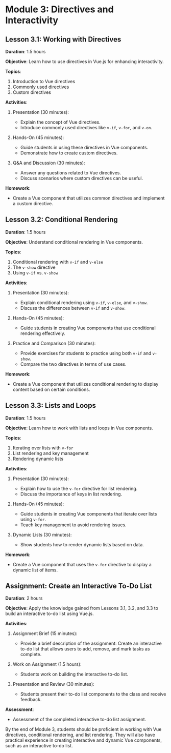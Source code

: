 # Module 3: Directives and Interactivity

## Lesson 3.1: Working with Directives

**Duration**: 1.5 hours

**Objective**: Learn how to use directives in Vue.js for enhancing interactivity.

**Topics**:

1. Introduction to Vue directives
2. Commonly used directives
3. Custom directives

**Activities**:

1. Presentation (30 minutes):

   - Explain the concept of Vue directives.
   - Introduce commonly used directives like `v-if`, `v-for`, and `v-on`.

2. Hands-On (45 minutes):

   - Guide students in using these directives in Vue components.
   - Demonstrate how to create custom directives.

3. Q&A and Discussion (30 minutes):
   - Answer any questions related to Vue directives.
   - Discuss scenarios where custom directives can be useful.

**Homework**:

- Create a Vue component that utilizes common directives and implement a custom directive.

## Lesson 3.2: Conditional Rendering

**Duration**: 1.5 hours

**Objective**: Understand conditional rendering in Vue components.

**Topics**:

1. Conditional rendering with `v-if` and `v-else`
2. The `v-show` directive
3. Using `v-if` vs. `v-show`

**Activities**:

1. Presentation (30 minutes):

   - Explain conditional rendering using `v-if`, `v-else`, and `v-show`.
   - Discuss the differences between `v-if` and `v-show`.

2. Hands-On (45 minutes):

   - Guide students in creating Vue components that use conditional rendering effectively.

3. Practice and Comparison (30 minutes):
   - Provide exercises for students to practice using both `v-if` and `v-show`.
   - Compare the two directives in terms of use cases.

**Homework**:

- Create a Vue component that utilizes conditional rendering to display content based on certain conditions.

## Lesson 3.3: Lists and Loops

**Duration**: 1.5 hours

**Objective**: Learn how to work with lists and loops in Vue components.

**Topics**:

1. Iterating over lists with `v-for`
2. List rendering and key management
3. Rendering dynamic lists

**Activities**:

1. Presentation (30 minutes):

   - Explain how to use the `v-for` directive for list rendering.
   - Discuss the importance of keys in list rendering.

2. Hands-On (45 minutes):

   - Guide students in creating Vue components that iterate over lists using `v-for`.
   - Teach key management to avoid rendering issues.

3. Dynamic Lists (30 minutes):
   - Show students how to render dynamic lists based on data.

**Homework**:

- Create a Vue component that uses the `v-for` directive to display a dynamic list of items.

## Assignment: Create an Interactive To-Do List

**Duration**: 2 hours

**Objective**: Apply the knowledge gained from Lessons 3.1, 3.2, and 3.3 to build an interactive to-do list using Vue.js.

**Activities**:

1. Assignment Brief (15 minutes):

   - Provide a brief description of the assignment: Create an interactive to-do list that allows users to add, remove, and mark tasks as complete.

2. Work on Assignment (1.5 hours):

   - Students work on building the interactive to-do list.

3. Presentation and Review (30 minutes):
   - Students present their to-do list components to the class and receive feedback.

**Assessment**:

- Assessment of the completed interactive to-do list assignment.

By the end of Module 3, students should be proficient in working with Vue directives, conditional rendering, and list rendering. They will also have practical experience in creating interactive and dynamic Vue components, such as an interactive to-do list.
